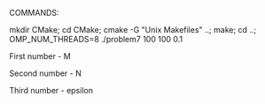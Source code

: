 COMMANDS:

mkdir CMake; cd CMake; cmake -G "Unix Makefiles" ..; make; cd ..; OMP_NUM_THREADS=8 ./problem7 100 100 0.1

First number - M

Second number - N

Third number - epsilon